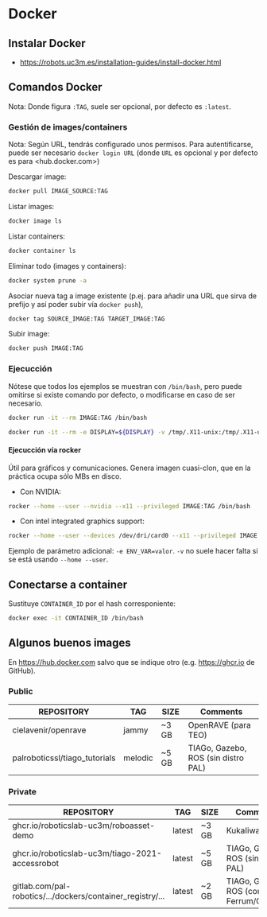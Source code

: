 # Docker

## Instalar Docker

- <https://robots.uc3m.es/installation-guides/install-docker.html>

## Comandos Docker

Nota: Donde figura `:TAG`, suele ser opcional, por defecto es `:latest`.

### Gestión de images/containers

Nota: Según URL, tendrás configurado unos permisos. Para autentificarse, puede ser necesario `docker login URL` (donde `URL` es opcional y por defecto es para <hub.docker.com>)

Descargar image:

```bash
docker pull IMAGE_SOURCE:TAG
```

Listar images:

```bash
docker image ls
```

Listar containers:

```bash
docker container ls
```

Eliminar todo (images y containers):

```bash
docker system prune -a
```

Asociar nueva tag a image existente (p.ej. para añadir una URL que sirva de prefijo y así poder subir vía `docker push`), 

```bash
docker tag SOURCE_IMAGE:TAG TARGET_IMAGE:TAG
```

Subir image:

```bash
docker push IMAGE:TAG
```

### Ejecucción

Nótese que todos los ejemplos se muestran con `/bin/bash`, pero puede omitirse si existe comando por defecto, o modificarse en caso de ser necesario.

```bash
docker run -it --rm IMAGE:TAG /bin/bash
```

```bash
docker run -it --rm -e DISPLAY=${DISPLAY} -v /tmp/.X11-unix:/tmp/.X11-unix:rw IMAGE:TAG /bin/bash
```

#### Ejecucción vía rocker

Útil para gráficos y comunicaciones. Genera imagen cuasi-clon, que en la práctica ocupa sólo MBs en disco.

- Con NVIDIA:

```bash
rocker --home --user --nvidia --x11 --privileged IMAGE:TAG /bin/bash
```

- Con intel integrated graphics support:


```bash
rocker --home --user --devices /dev/dri/card0 --x11 --privileged IMAGE:TAG /bin/bash
```

Ejemplo de parámetro adicional: `-e ENV_VAR=valor`. `-v` no suele hacer falta si se está usando `--home --user`.

## Conectarse a container

Sustituye `CONTAINER_ID` por el hash corresponiente:

```bash
docker exec -it CONTAINER_ID /bin/bash
```

## Algunos buenos images

En <https://hub.docker.com> salvo que se indique otro (e.g. <https://ghcr.io> de GitHub).

### Public

REPOSITORY                      | TAG     | SIZE  | Comments
--------------------------------|---------|-------|------------
cielavenir/openrave             | jammy   | ~3 GB | OpenRAVE (para TEO)
palroboticssl/tiago_tutorials   | melodic | ~5 GB | TIAGo, Gazebo, ROS (sin distro PAL)

### Private

REPOSITORY                                                 | TAG     | SIZE  | Comments
-----------------------------------------------------------|---------|-------|------------
ghcr.io/roboticslab-uc3m/roboasset-demo                    | latest  | ~3 GB | KukaIiwa+ROS2
ghcr.io/roboticslab-uc3m/tiago-2021-accessrobot            | latest  | ~5 GB | TIAGo, Gazebo, ROS (sin distro PAL)
gitlab.com/pal-robotics/.../dockers/container_registry/... | latest  | ~2 GB | TIAGo, Gazebo, ROS (con Ferrum/Gallium)
